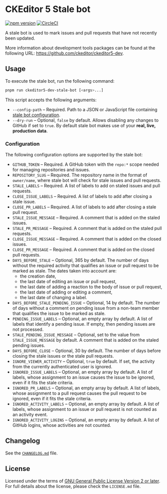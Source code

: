 CKEditor 5 Stale bot
====================

[![npm version](https://badge.fury.io/js/%40ckeditor%2Fckeditor5-dev-stale-bot.svg)](https://www.npmjs.com/package/@ckeditor/ckeditor5-dev-stale-bot)
[![CircleCI](https://circleci.com/gh/ckeditor/ckeditor5-dev.svg?style=shield)](https://app.circleci.com/pipelines/github/ckeditor/ckeditor5-dev?branch=master)

A stale bot is used to mark issues and pull requests that have not recently been updated.

More information about development tools packages can be found at the following URL: <https://github.com/ckeditor/ckeditor5-dev>.

## Usage

To execute the stale bot, run the following command:

```bash
pnpm run ckeditor5-dev-stale-bot [<args>...]
```

This script accepts the following arguments:

* `--config-path` &ndash; Required. Path to a JSON or JavaScript file containing [stale bot configuration](#configuration).
* `--dry-run` &ndash; Optional, `false` by default. Allows disabling any changes to GitHub if set to `true`. By default stale bot makes use of your **real, live, production data**.

### Configuration

The following configuration options are supported by the stale bot:

* `GITHUB_TOKEN` &ndash; Required. A GitHub token with the `repo:*` scope needed for managing repositories and issues.
* `REPOSITORY_SLUG` &ndash; Required. The repository name in the format of `owner/name`, where stale bot will check for stale issues and pull requests.
* `STALE_LABELS` &ndash; Required. A list of labels to add on staled issues and pull requests.
* `CLOSE_ISSUE_LABELS` &ndash; Required. A list of labels to add after closing a stale issue.
* `CLOSE_PR_LABELS` &ndash; Required. A list of labels to add after closing a stale pull request.
* `STALE_ISSUE_MESSAGE` &ndash; Required. A comment that is added on the staled issues.
* `STALE_PR_MESSAGE` &ndash; Required. A comment that is added on the staled pull requests.
* `CLOSE_ISSUE_MESSAGE` &ndash; Required. A comment that is added on the closed issues.
* `CLOSE_PR_MESSAGE` &ndash; Required. A comment that is added on the closed pull requests.
* `DAYS_BEFORE_STALE` &ndash; Optional, 365 by default. The number of days without the required activity that qualifies an issue or pull request to be marked as stale. The dates taken into account are:
  * the creation date,
  * the last date of editing an issue or pull request,
  * the last date of adding a reaction to the body of issue or pull request,
  * the last date of adding or editing a comment,
  * the last date of changing a label.
* `DAYS_BEFORE_STALE_PENDING_ISSUE` &ndash; Optional, 14 by default. The number of days without a comment on pending issue from a non-team member that qualifies the issue to be marked as stale.
* `PENDING_ISSUE_LABELS` &ndash; Optional, an empty array by default. A list of labels that identify a pending issue. If empty, then pending issues are not processed.
* `STALE_PENDING_ISSUE_MESSAGE` &ndash; Optional, set to the value from `STALE_ISSUE_MESSAGE` by default. A comment that is added on the staled pending issues.
* `DAYS_BEFORE_CLOSE` &ndash; Optional, 30 by default. The number of days before closing the stale issues or the stale pull requests.
* `IGNORE_VIEWER_ACTIVITY` &ndash; Optional, `true` by default. If set, the activity from the currently authenticated user is ignored.
* `IGNORED_ISSUE_LABELS` &ndash; Optional, an empty array by default. A list of labels, whose assignment to an issue causes the issue to be ignored, even if it fits the stale criteria.
* `IGNORED_PR_LABELS` &ndash; Optional, an empty array by default. A list of labels, whose assignment to a pull request causes the pull request to be ignored, even if it fits the stale criteria.
* `IGNORED_ACTIVITY_LABELS` &ndash; Optional, an empty array by default. A list of labels, whose assignment to an issue or pull request is not counted as an activity event.
* `IGNORED_ACTIVITY_LOGINS` &ndash; Optional, an empty array by default. A list of GitHub logins, whose activities are not counted.

## Changelog

See the [`CHANGELOG.md`](https://github.com/ckeditor/ckeditor5-dev/blob/master/packages/ckeditor5-dev-stale-bot/CHANGELOG.md) file.

## License

Licensed under the terms of [GNU General Public License Version 2 or later](http://www.gnu.org/licenses/gpl.html). For full details about the license, please check the `LICENSE.md` file.
